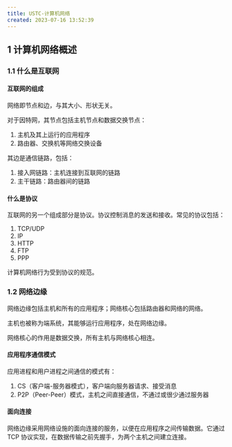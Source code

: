```yaml
---
title: USTC-计算机网络
created: 2023-07-16 13:52:39
---
```

## 1 计算机网络概述

### 1.1 什么是互联网

#### 互联网的组成

网络即节点和边，与其大小、形状无关。

对于因特网，其节点包括主机节点和数据交换节点：

1. 主机及其上运行的应用程序
2. 路由器、交换机等网络交换设备

其边是通信链路，包括：

1. 接入网链路：主机连接到互联网的链路
2. 主干链路：路由器间的链路

#### 什么是协议

互联网的另一个组成部分是协议。协议控制消息的发送和接收。常见的协议包括：

1. TCP/UDP
2. IP
3. HTTP
4. FTP
5. PPP

计算机网络行为受到协议的规范。

### 1.2 网络边缘

网络边缘包括主机和所有的应用程序；网络核心包括路由器和网络的网络。

主机也被称为端系统，其能够运行应用程序，处在网络边缘。

网络核心的作用是数据交换，所有主机与网络核心相连。

#### 应用程序通信模式

应用进程和用户进程之间通信的模式有：

1. CS（客户端-服务器模式），客户端向服务器请求、接受消息
2. P2P（Peer-Peer）模式，主机之间直接通信，不通过或很少通过服务器

#### 面向连接

网络边缘采用网络设施的面向连接的服务，以便在应用程序之间传输数据。它通过 TCP 协议实现，在数据传输之前先握手，为两个主机之间建立连接。
